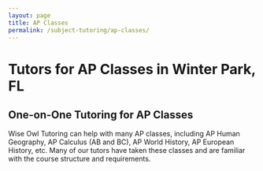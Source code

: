 ```yaml
---
layout: page
title: AP Classes
permalink: /subject-tutoring/ap-classes/
---
```


# Tutors for AP Classes in Winter Park, FL

## One-on-One Tutoring for AP Classes

Wise Owl Tutoring can help with many AP classes, including AP Human Geography, AP Calculus (AB and BC), AP World History, AP European History, etc. Many of our tutors have taken these classes and are familiar with the course structure and requirements. 